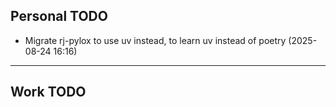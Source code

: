 ## Personal TODO
- Migrate rj-pylox to use uv instead, to learn uv instead of poetry (2025-08-24 16:16)

--------------------------------------------------------

## Work TODO 


